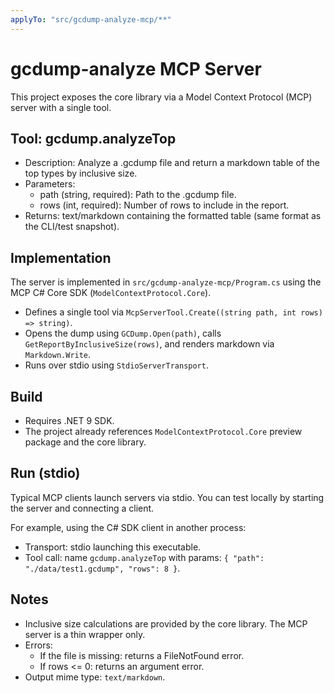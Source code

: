 ```yaml
---
applyTo: "src/gcdump-analyze-mcp/**"
---
```


# gcdump-analyze MCP Server

This project exposes the core library via a Model Context Protocol (MCP) server with a single tool.

## Tool: gcdump.analyzeTop

- Description: Analyze a .gcdump file and return a markdown table of the top types by inclusive size.
- Parameters:
  - path (string, required): Path to the .gcdump file.
  - rows (int, required): Number of rows to include in the report.
- Returns: text/markdown containing the formatted table (same format as the CLI/test snapshot).

## Implementation

The server is implemented in `src/gcdump-analyze-mcp/Program.cs` using the MCP C# Core SDK (`ModelContextProtocol.Core`).

- Defines a single tool via `McpServerTool.Create((string path, int rows) => string)`.
- Opens the dump using `GCDump.Open(path)`, calls `GetReportByInclusiveSize(rows)`, and renders markdown via `Markdown.Write`.
- Runs over stdio using `StdioServerTransport`.

## Build

- Requires .NET 9 SDK.
- The project already references `ModelContextProtocol.Core` preview package and the core library.

## Run (stdio)

Typical MCP clients launch servers via stdio. You can test locally by starting the server and connecting a client.

For example, using the C# SDK client in another process:

- Transport: stdio launching this executable.
- Tool call: name `gcdump.analyzeTop` with params: `{ "path": "./data/test1.gcdump", "rows": 8 }`.

## Notes

- Inclusive size calculations are provided by the core library. The MCP server is a thin wrapper only.
- Errors:
  - If the file is missing: returns a FileNotFound error.
  - If rows <= 0: returns an argument error.
- Output mime type: `text/markdown`.
